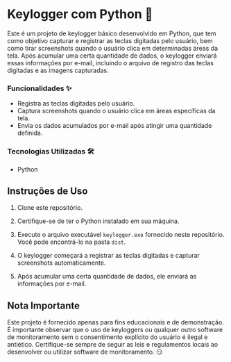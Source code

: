 # Keylogger com Python 🐍

Este é um projeto de keylogger básico desenvolvido em Python, que tem como objetivo capturar e registrar as teclas digitadas pelo usuário, bem como tirar screenshots quando o usuário clica em determinadas áreas da tela. Após acumular uma certa quantidade de dados, o keylogger enviará essas informações por e-mail, incluindo o arquivo de registro das teclas digitadas e as imagens capturadas.

### Funcionalidades ✨

- Registra as teclas digitadas pelo usuário.
- Captura screenshots quando o usuário clica em áreas específicas da tela.
- Envia os dados acumulados por e-mail após atingir uma quantidade definida.

### Tecnologias Utilizadas 🛠️

- Python

## Instruções de Uso

1. Clone este repositório.

2. Certifique-se de ter o Python instalado em sua máquina.

3. Execute o arquivo executável `keylogger.exe` fornecido neste repositório. Você pode encontrá-lo na pasta `dist`.

4. O keylogger começará a registrar as teclas digitadas e capturar screenshots automaticamente.

5. Após acumular uma certa quantidade de dados, ele enviará as informações por e-mail.

## Nota Importante

Este projeto é fornecido apenas para fins educacionais e de demonstração. É importante observar que o uso de keyloggers ou qualquer outro software de monitoramento sem o consentimento explícito do usuário é ilegal e antiético. Certifique-se sempre de seguir as leis e regulamentos locais ao desenvolver ou utilizar software de monitoramento.
😏
